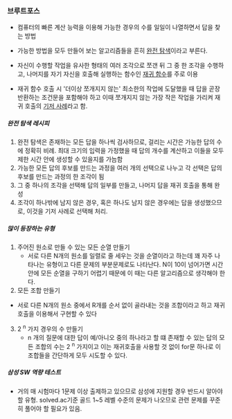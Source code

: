 ### 브루트포스 

- 컴퓨터의 빠른 계산 능력을 이용해 가능한 경우의 수를 일일이 나열하면서 답을 찾는 방법

- 가능한 방법을 모두 만들어 보는 알고리즘들을 흔히 <u>완전 탐색</u>이라고 부른다. 

- 자신이 수행할 작업을 유사한 형태의 여러 조각으로 쪼갠 뒤 그 중 한 조각을 수행하고, 나머지를 자기 자신을 호출해 실행하는 함수인 <u>재귀 함수</u>를 주로 이용

- 재귀 함수 호출 시 '더이상 쪼개지지 않는' 최소한의 작업에 도달했을 때 답을 곧장 반환하는 조건문을 포함해야 하고 이때 쪼개지지 않는 가장 작은 작업을 가리켜 재귀 호출의 <u>기저 사례</u>라고 함.

  



##### 완전 탐색 레시피

1. 완전 탐색은 존재하는 모든 답을 하나씩 검사하므로, 걸리는 시간은 가능한 답의 수에 정확히 비례. 최대 크기의 입력을 가정했을 때 답의 개수를 계산하고 이들을 모두 제한 시간 안에 생성할 수 있을지를 가늠함
2. 가능한 모든 답의 후보를 만드는 과정을 여러 개의 선택으로 나누고 각 선택은 답의 후보를 만드는 과정의 한 조각이 됨
3. 그 중 하나의 조각을 선택해 답의 일부를 만들고, 나머지 답을 재귀 호출을 통해 완성
4. 조각이 하나밖에 남지 않은 경우, 혹은 하나도 남지 않은 경우에는 답을 생성했으므로, 이것을 기저 사례로 선택해 처리.



##### 많이 등장하는 유형

1. 주어진 원소로 만들 수 있는 모든 순열 만들기
   - 서로 다른 N개의 원소를 일렬로 줄 세우는 것을 순열이라고 하는데 꽤 자주 나타나는 유형이고 다른 문제의 부분문제로도 나타난다. N이 10이 넘어가면 시간 안에 모든 순열을 구하기 어렵기 때문에 이 때는 다른 알고리즘으로 생각해야 한다.
2.  모든 조합 만들기
   - 서로 다른 N개의 원소 중에서 R개를 순서 없이 골라내는 것을 조합이라고 하고 재귀호출을 이용해서 구현할 수 있다
3. 2 <sup>n</sup> 가지 경우의 수 만들기
   - n 개의 질문에 대한 답이 예/아니오 중의 하나라고 할 떄 존재할 수 있는 답의 모든 조합의 수는 2 <sup>n</sup> 가지이고 이는 재귀호출을 사용할 것 없이 for문 하나로 이 조합들을 간단하게 모두 시도할 수 있다.



##### 삼성 SW 역량 테스트

- 거의 매 시험마다 1문제 이상 출제하고 있으므로 삼성에 지원할 경우 반드시 알아야 할 유형. solved.ac기준 골드 1~5 레벨 수준의 문제가 나오므로 관련 문제를 꾸준히 풀어야 할 필요가 있음.

